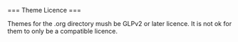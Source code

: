 === Theme Licence ===

Themes for the .org directory mush be GLPv2 or later licence. It is not ok for them to only be a compatible licence.
